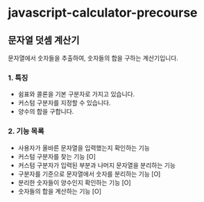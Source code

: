 # javascript-calculator-precourse

## 문자열 덧셈 계산기

문자열에서 숫자들을 추출하여, 숫자들의 합을 구하는 계산기입니다.

### 1. 특징

- 쉼표와 콜론을 기본 구분자로 가지고 있습니다.
- 커스텀 구분자를 지정할 수 있습니다.
- 양수의 합을 구합니다.

### 2. 기능 목록

- 사용자가 올바른 문자열을 입력했는지 확인하는 기능
- 커스텀 구분자를 찾는 기능 [O]
- 커스텀 구분자가 입력된 부분과 나머지 문자열을 분리하는 기능
- 구분자를 기준으로 문자열에서 숫자를 분리하는 기능 [O]
- 분리한 숫자들이 양수인지 확인하는 기능 [O]
- 숫자들의 합을 계산하는 기능 [O]
